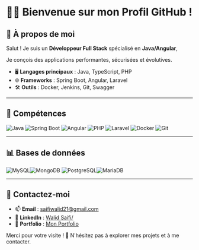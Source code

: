 # 👨‍💻 Bienvenue sur mon Profil GitHub !  

## 🌟 À propos de moi
Salut ! Je suis un **Développeur Full Stack** spécialisé en **Java/Angular**, 

Je conçois des applications performantes, sécurisées et évolutives.  

- 🖥️ **Langages principaux** : Java, TypeScript, PHP  
- 🌐 **Frameworks** : Spring Boot, Angular, Laravel  
- 🛠️ **Outils** : Docker, Jenkins, Git, Swagger  

---

## 🚀 Compétences

![Java](https://img.shields.io/badge/Java-ED8B00?style=for-the-badge&logo=java&logoColor=white) ![Spring Boot](https://img.shields.io/badge/Spring%20Boot-6DB33F?style=for-the-badge&logo=springboot&logoColor=white) ![Angular](https://img.shields.io/badge/Angular-DD0031?style=for-the-badge&logo=angular&logoColor=white) ![PHP](https://img.shields.io/badge/PHP-777BB4?style=for-the-badge&logo=php&logoColor=white) ![Laravel](https://img.shields.io/badge/Laravel-FF2D20?style=for-the-badge&logo=laravel&logoColor=white) ![Docker](https://img.shields.io/badge/Docker-2496ED?style=for-the-badge&logo=docker&logoColor=white) ![Git](https://img.shields.io/badge/Git-F05032?style=for-the-badge&logo=git&logoColor=white)

---

## 📊 Bases de données

![MySQL](https://img.shields.io/badge/MySQL-4479A1?style=for-the-badge&logo=mysql&logoColor=white)![MongoDB](https://img.shields.io/badge/MongoDB-47A248?style=for-the-badge&logo=mongodb&logoColor=white) ![PostgreSQL](https://img.shields.io/badge/PostgreSQL-4169E1?style=for-the-badge&logo=postgresql&logoColor=white)![MariaDB](https://img.shields.io/badge/MariaDB-003545?style=for-the-badge&logo=mariadb&logoColor=white)

---

## 💼 Contactez-moi

- 📫 **Email** : [saifiwalid21@gmail.com](saifiwalid21@gmail.com)  
- 💼 **LinkedIn** : [Walid Saifi/](https://www.linkedin.com/in/walid-saifi/)  
- 🌟 **Portfolio** : [Mon Portfolio](https://votre-portfolio.com)  

Merci pour votre visite ! 🚀 N'hésitez pas à explorer mes projets et à me contacter.  
